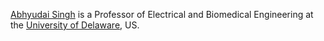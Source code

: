 [Abhyudai Singh](https://www.ece.udel.edu/people/faculty/absingh/) is a Professor of Electrical and Biomedical Engineering at the [University of Delaware](https://www.udel.edu/), US. 
